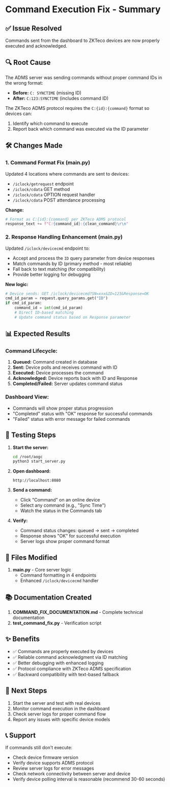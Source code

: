 # Command Execution Fix - Summary

## ✅ Issue Resolved

Commands sent from the dashboard to ZKTeco devices are now properly executed and acknowledged.

## 🔍 Root Cause

The ADMS server was sending commands without proper command IDs in the wrong format:
- **Before:** `C: SYNCTIME` (missing ID)
- **After:** `C:123:SYNCTIME` (includes command ID)

The ZKTeco ADMS protocol requires the `C:{id}:{command}` format so devices can:
1. Identify which command to execute
2. Report back which command was executed via the ID parameter

## 🛠️ Changes Made

### 1. Command Format Fix (main.py)
Updated 4 locations where commands are sent to devices:
- `/iclock/getrequest` endpoint
- `/iclock/cdata` GET method
- `/iclock/cdata` OPTION request handler
- `/iclock/cdata` POST attendance processing

**Change:**
```python
# Format as C:{id}:{command} per ZKTeco ADMS protocol
response_text += f"C:{command_id}:{clean_command}\r\n"
```

### 2. Response Handling Enhancement (main.py)
Updated `/iclock/devicecmd` endpoint to:
- Accept and process the `ID` query parameter from device responses
- Match commands by ID (primary method - most reliable)
- Fall back to text matching (for compatibility)
- Provide better logging for debugging

**New logic:**
```python
# Device sends: GET /iclock/devicecmd?SN=xxx&ID=123&Response=OK
cmd_id_param = request.query_params.get("ID")
if cmd_id_param:
    command_id = int(cmd_id_param)
    # Direct ID-based matching
    # Update command status based on Response parameter
```

## 📊 Expected Results

### Command Lifecycle:
1. **Queued:** Command created in database
2. **Sent:** Device polls and receives command with ID
3. **Executed:** Device processes the command
4. **Acknowledged:** Device reports back with ID and Response
5. **Completed/Failed:** Server updates command status

### Dashboard View:
- Commands will show proper status progression
- "Completed" status with "OK" response for successful commands
- "Failed" status with error message for failed commands

## 🧪 Testing Steps

1. **Start the server:**
   ```bash
   cd /root/aogc
   python3 start_server.py
   ```

2. **Open dashboard:**
   ```
   http://localhost:8080
   ```

3. **Send a command:**
   - Click "Command" on an online device
   - Select any command (e.g., "Sync Time")
   - Watch the status in the Commands tab

4. **Verify:**
   - Command status changes: queued → sent → completed
   - Response shows "OK" for successful execution
   - Server logs show proper command format

## 📝 Files Modified

1. **main.py** - Core server logic
   - Command formatting in 4 endpoints
   - Enhanced `/iclock/devicecmd` handler

## 📚 Documentation Created

1. **COMMAND_FIX_DOCUMENTATION.md** - Complete technical documentation
2. **test_command_fix.py** - Verification script

## ✨ Benefits

- ✅ Commands are properly executed by devices
- ✅ Reliable command acknowledgment via ID matching
- ✅ Better debugging with enhanced logging
- ✅ Protocol compliance with ZKTeco ADMS specification
- ✅ Backward compatibility with text-based fallback

## 🔄 Next Steps

1. Start the server and test with real devices
2. Monitor command execution in the dashboard
3. Check server logs for proper command flow
4. Report any issues with specific device models

## 📞 Support

If commands still don't execute:
- Check device firmware version
- Verify device supports ADMS protocol
- Review server logs for error messages
- Check network connectivity between server and device
- Verify device polling interval is reasonable (recommend 30-60 seconds)

